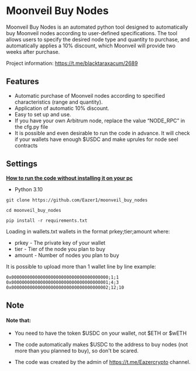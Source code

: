 # Moonveil Buy Nodes

Moonveil Buy Nodes is an automated python tool designed to automatically buy Moonveil nodes according to user-defined specifications. The tool allows users to specify the desired node type and quantity to purchase, and automatically applies a 10% discount, which Moonveil will provide two weeks after purchase.

Project information: https://t.me/blacktaraxacum/2689

## Features
- Automatic purchase of Moonveil nodes according to specified characteristics (range and quantity).
- Application of automatic 10% discount.
- Easy to set up and use.
- If you have your own Arbitrum node, replace the value “NODE_RPC” in the cfg.py file
- It is possible and even desirable to run the code in advance. It will check if your wallets have enough $USDC and make uprules for node seel contracts

## Settings
[**How to run the code without installing it on your pc**](https://teletype.in/@eazer/how_to_start_code_in_chrome)

- Python 3.10

```
git clone https://github.com/Eazer1/moonveil_buy_nodes
```
```
cd moonveil_buy_nodes
```
```
pip install -r requirements.txt
```

Loading in wallets.txt wallets in the format prkey;tier;amount where:
- prkey - The private key of your wallet
- tier - Tier of the node you plan to buy
- amount - Number of nodes you plan to buy

It is possible to upload more than 1 wallet line by line
example:
```
0x0000000000000000000000000000000000000;1;1
0x0000000000000000000000000000000000001;4;3
0x0000000000000000000000000000000000002;12;10
```

## Note

#### Note that:

- You need to have the token $USDC on your wallet, not $ETH or $wETH
- The code automatically makes $USDC to the address to buy nodes (not more than you planned to buy), so don't be scared.

- The code was created by the admin of https://t.me/Eazercrypto channel.
